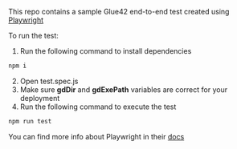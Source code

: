 This repo contains a sample Glue42 end-to-end test created using [Playwright](https://playwright.dev/)

To run the test:
1. Run the following command to install dependencies
```sh
npm i
```
2. Open test.spec.js
3. Make sure **gdDir** and **gdExePath** variables are correct for your deployment
4. Run the following command to execute the test
```sh
npm run test
```

You can find more info about Playwright in their [docs](https://playwright.dev/docs/intro)
